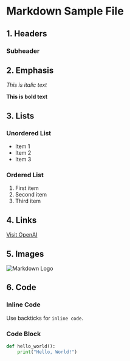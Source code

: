 # Markdown Sample File

## 1. Headers

### Subheader

## 2. Emphasis

*This is italic text*

**This is bold text**

## 3. Lists

### Unordered List

- Item 1
- Item 2
- Item 3

### Ordered List

1. First item
2. Second item
3. Third item

## 4. Links

[Visit OpenAI](https://www.openai.com/)

## 5. Images

![Markdown Logo](https://markdown-here.com/img/icon256.png)

## 6. Code

### Inline Code

Use backticks for `inline code`.

### Code Block

```python
def hello_world():
    print("Hello, World!")
